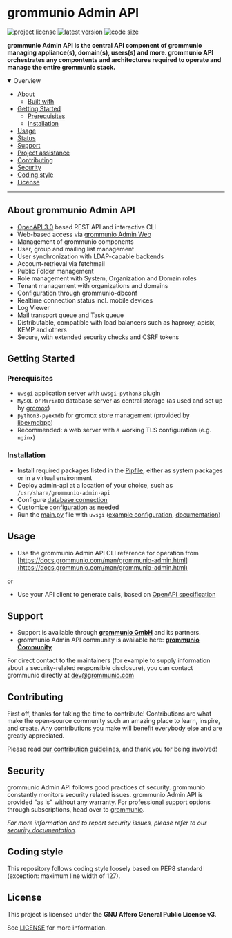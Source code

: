 # grommunio Admin API

[![project license](https://img.shields.io/github/license/grommunio/admin-api.svg)](LICENSE)
[![latest version](https://shields.io/github/v/tag/grommunio/admin-api)](https://github.com/grommunio/admin-api/tags)
[![code size](https://img.shields.io/github/languages/code-size/grommunio/admin-api)](https://github.com/grommunio/admin-api)

**grommunio Admin API is the central API component of grommunio managing appliance(s), domain(s), users(s) and more. grommunio API orchestrates any compontents and architectures required to operate and manage the entire grommunio stack.**

<details open="open">
<summary>Overview</summary>

- [About](#about)
  - [Built with](#built-with)
- [Getting Started](#getting-started)
  - [Prerequisites](#prerequisites)
  - [Installation](#installation)
- [Usage](#usage)
- [Status](#status)
- [Support](#support)
- [Project assistance](#project-assistance)
- [Contributing](#contributing)
- [Security](#security)
- [Coding style](#coding-style)
- [License](#license)

</details>

---

## About grommunio Admin API

- [OpenAPI 3.0](https://swagger.io/specification/) based REST API and interactive CLI
- Web-based access via [grommunio Admin Web](https://github.com/grommunio/admin-web)
- Management of grommunio components
- User, group and mailing list management
- User synchronization with LDAP-capable backends
- Account-retrieval via fetchmail
- Public Folder management
- Role management with System, Organization and Domain roles
- Tenant management with organizations and domains
- Configuration through grommunio-dbconf
- Realtime connection status incl. mobile devices
- Log Viewer
- Mail transport queue and Task queue
- Distributable, compatible with load balancers such as haproxy, apisix, KEMP and others
- Secure, with extended security checks and CSRF tokens

## Getting Started

### Prerequisites

- `uwsgi` application server with `uwsgi-python3` plugin
- `MySQL` or `MariaDB` database server as central storage (as used and set up by [gromox](https://github.com/grommunio/gromox))
- `python3-pyexmdb` for gromox store management (provided by [libexmdbpp](https://github.com/grommunio/libexmdbpp))
- Recommended: a web server with a working TLS configuration (e.g. `nginx`)

### Installation

- Install required packages listed in the [Pipfile](Pipfile), either as system packages or in a virtual environment
- Deploy admin-api at a location of your choice, such as `/usr/share/grommunio-admin-api`
- Configure [database connection](conf.d/README.md#Database)
- Customize [configuration](conf.d/README.md) as needed
- Run the [main.py](main.py) file with `uwsgi` ([example configuration](data/api-config.ini), [documentation](https://uwsgi-docs.readthedocs.io/en/latest/Configuration.html))

## Usage

- Use the grommunio Admin API CLI reference for operation from [https://docs.grommunio.com/man/grommunio-admin.html](https://docs.grommunio.com/man/grommunio-admin.html)

or

- Use your API client to generate calls, based on [OpenAPI specification](res/openapi.yaml)

## Support

- Support is available through **[grommunio GmbH](https://grommunio.com)** and its partners.
- grommunio Admin API community is available here: **[grommunio Community](https://community.grommunio.com)**

For direct contact to the maintainers (for example to supply information about a security-related responsible disclosure), you can contact grommunio directly at [dev@grommunio.com](mailto:dev@grommunio.com)

## Contributing

First off, thanks for taking the time to contribute! Contributions are what make the open-source community such an amazing place to learn, inspire, and create. Any contributions you make will benefit everybody else and are greatly appreciated.

Please read [our contribution guidelines](doc/CONTRIBUTING.md), and thank you for being involved!

## Security

grommunio Admin API follows good practices of security. grommunio constantly monitors security related issues.
grommunio Admin API is provided "as is" without any warranty. For professional support options through subscriptions, head over to [grommunio](https://grommunio.com).

_For more information and to report security issues, please refer to our [security documentation](doc/SECURITY.md)._

## Coding style

This repository follows coding style loosely based on PEP8 standard (exception: maximum line width of 127).

## License

This project is licensed under the **GNU Affero General Public License v3**.

See [LICENSE](LICENSE.txt) for more information.
